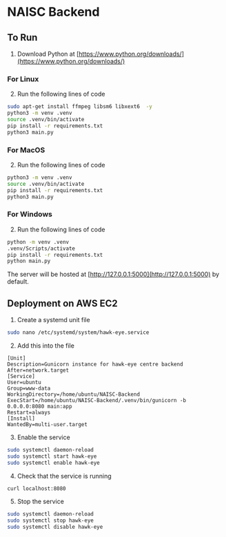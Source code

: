 # NAISC Backend

## To Run

1. Download Python at [https://www.python.org/downloads/](https://www.python.org/downloads/)

### For Linux
2. Run the following lines of code
```bash
sudo apt-get install ffmpeg libsm6 libxext6  -y
python3 -m venv .venv
source .venv/bin/activate
pip install -r requirements.txt
python3 main.py
```

### For MacOS
2. Run the following lines of code
```bash
python3 -m venv .venv
source .venv/bin/activate
pip install -r requirements.txt
python3 main.py
```

### For Windows
2. Run the following lines of code 
```bash
python -m venv .venv
.venv/Scripts/activate
pip install -r requirements.txt
python main.py
```

The server will be hosted at [http://127.0.0.1:5000](http://127.0.0.1:5000) by default.

## Deployment on AWS EC2

1. Create a systemd unit file
```sh
sudo nano /etc/systemd/system/hawk-eye.service
```

2. Add this into the file
```
[Unit]
Description=Gunicorn instance for hawk-eye centre backend
After=network.target
[Service]
User=ubuntu
Group=www-data
WorkingDirectory=/home/ubuntu/NAISC-Backend
ExecStart=/home/ubuntu/NAISC-Backend/.venv/bin/gunicorn -b 0.0.0.0:8080 main:app
Restart=always
[Install]
WantedBy=multi-user.target
```

3. Enable the service

```bash
sudo systemctl daemon-reload
sudo systemctl start hawk-eye
sudo systemctl enable hawk-eye
```

4. Check that the service is running

```bash
curl localhost:8080
```

5. Stop the service

```bash
sudo systemctl daemon-reload
sudo systemctl stop hawk-eye
sudo systemctl disable hawk-eye
```
